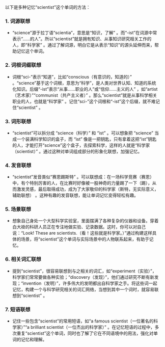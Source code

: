 以下是多种记忆“scientist”这个单词的方法：

### 1. 词源联想
 - “science”源于拉丁语“scientia”，意思是“知识，了解” 。而“-ist”在词源中常表示“……的人”。所以“scientist”就是拥有知识、从事知识研究相关工作的人，即“科学家” 。通过了解词源，明白它是从表示“知识”的源头延伸而来，帮助记忆这个单词。

### 2. 词根词缀联想
 - 词根“sci-”表示“知道”，比如“conscious（有意识的，知道的）” 。“science”基于这个词根，意思为“科学”，是人类对世界认知、知道的系统化知识。后缀“-ist”表示“从事……职业的人”或“信仰……主义的人” ，如“artist（艺术家）”“communist（共产主义者）” 。那么“scientist”就是从事科学相关职业的人，也就是“科学家” 。记住“sci-”这个词根和“-ist”这个后缀，就不难记住“scientist” 。

### 3. 词形联想
 - “scientist”可以拆分成 “science（科学）” 和 “ist” 。可以想象把 “science” 当成一个装满科学知识的盒子，而 “ist” 像是一把钥匙，只有拿着这把“ist”钥匙的人，才能打开“science”这个盒子，去探索科学，这样的人就是“科学家（scientist）” 。通过这种对单词组成部分的形象化联想，加强记忆。

### 4. 发音联想
 - “scientist”发音类似“赛恩踢斯特” 。可以联想成：在一场科学竞赛（赛恩）中，有个特别厉害的人，在比赛时好像被一股神奇的力量踢了一下（踢），从而激发灵感，最后取得成功，成为了大家敬仰的科学家（斯特，无实际意义，辅助联想） 。这种有趣的发音联想，能让单词记忆变得轻松有趣。

### 5. 场景联想
 - 想象自己身处一个大型科学实验室，里面摆满了各种复杂的仪器和设备。穿着白大褂的科研人员正在专注地做实验、记录数据。这时，你可以对自己说：“Look! These are scientists.（看！这些就是科学家。）”通过构建这样具体的场景，将“scientist”这个单词与实际场景中的人物联系起来，有助于记忆。

### 6. 相关词汇联想
 - 提到“scientist”，很容易联想到与之相关的词汇，如“experiment（实验）”，科学家们常常要做各种实验；“discovery（发现）”，他们通过研究不断有新发现；“invention（发明）”，许多伟大的发明都出自科学家之手。将这些词一起记忆，构建一个与科学研究相关的词汇网络，当想到其中一个词时，就容易联想到“scientist” 。

### 7. 短语联想
 - 记住一些包含“scientist”的常用短语，如“a famous scientist（一位著名的科学家）”“a brilliant scientist（一位杰出的科学家）” 。在记忆短语的过程中，多次重复“scientist”这个单词，同时也了解了它在不同语境中的用法，强化对单词的记忆和理解。 